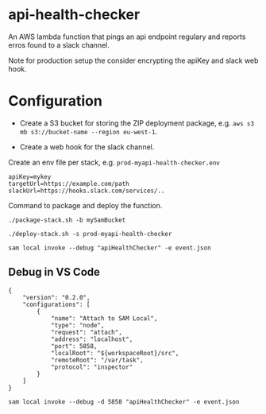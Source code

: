 # api-health-checker

An AWS lambda function that pings an api endpoint regulary and reports erros found to a slack channel.

Note for production setup the consider encrypting the apiKey and slack web hook.

# Configuration

- Create a S3 bucket for storing the ZIP deployment package, e.g. `aws s3 mb s3://bucket-name --region eu-west-1`. 

- Create a web hook for the slack channel.


Create an env file per stack, e.g. `prod-myapi-health-checker.env`

```
apiKey=mykey
targetUrl=https://example.com/path
slackUrl=https://hooks.slack.com/services/..
```

Command to package and deploy the function.

```
./package-stack.sh -b mySamBucket

./deploy-stack.sh -s prod-myapi-health-checker
```

`sam local invoke --debug "apiHealthChecker" -e event.json`



## Debug in VS Code

```
{
    "version": "0.2.0",
    "configurations": [
        {
            "name": "Attach to SAM Local",
            "type": "node",
            "request": "attach",
            "address": "localhost",
            "port": 5858,
            "localRoot": "${workspaceRoot}/src",
            "remoteRoot": "/var/task",
            "protocol": "inspector"
        }
    ]
}
```

`sam local invoke --debug -d 5858 "apiHealthChecker" -e event.json`

